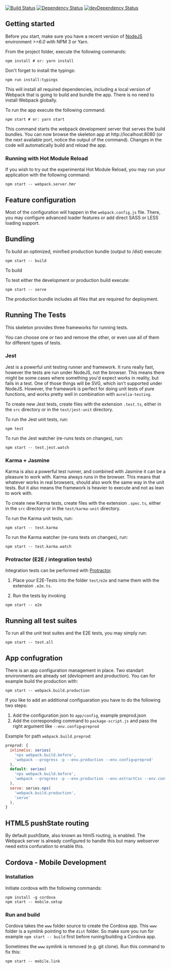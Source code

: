 [![Build Status](https://api.travis-ci.org/w3tecch/aurelia-ts-boilerplate.svg?branch=master)](https://travis-ci.org/w3tecch/aurelia-ts-boilerplate)
[![Dependency Status](https://david-dm.org/w3tecch/aurelia-ts-boilerplate.svg)](https://david-dm.org/w3tecch/aurelia-ts-boilerplate)
[![devDependency Status](https://david-dm.org/w3tecch/aurelia-ts-boilerplate/dev-status.svg)](https://david-dm.org/w3tecch/aurelia-ts-boilerplate#info=devDependencies)

## Getting started

Before you start, make sure you have a recent version of [NodeJS](http://nodejs.org/) environment *>=6.0* with NPM 3 or Yarn.

From the project folder, execute the following commands:

```shell
npm install # or: yarn install
```

Don't forget to install the typings:
```shell
npm run install:typings
```

This will install all required dependencies, including a local version of Webpack that is going to
build and bundle the app. There is no need to install Webpack globally.

To run the app execute the following command:

```shell
npm start # or: yarn start
```

This command starts the webpack development server that serves the build bundles.
You can now browse the skeleton app at http://localhost:8080 (or the next available port, notice the output of the command). Changes in the code
will automatically build and reload the app.

### Running with Hot Module Reload

If you wish to try out the experimental Hot Module Reload, you may run your application with the following command:

```shell
npm start -- webpack.server.hmr
```

## Feature configuration

Most of the configuration will happen in the `webpack.config.js` file.
There, you may configure advanced loader features or add direct SASS or LESS loading support.

## Bundling

To build an optimized, minified production bundle (output to /dist) execute:

```shell
npm start -- build
```

To build

To test either the development or production build execute:

```shell
npm start -- serve
```

The production bundle includes all files that are required for deployment.

## Running The Tests

This skeleton provides three frameworks for running tests.

You can choose one or two and remove the other, or even use all of them for different types of tests.

### Jest

Jest is a powerful unit testing runner and framework.
It runs really fast, however the tests are run under NodeJS, not the browser.
This means there might be some cases where something you'd expect works in reality, but fails in a test. One of those things will be SVG, which isn't supported under NodeJS. However, the framework is perfect for doing unit tests of pure functions, and works pretty well in combination with `aurelia-testing`.

To create new Jest tests, create files with the extension `.test.ts`, either in the `src` directory or in the `test/jest-unit` directory.

To run the Jest unit tests, run:

```shell
npm test
```

To run the Jest watcher (re-runs tests on changes), run:

```shell
npm start -- test.jest.watch
```

### Karma + Jasmine

Karma is also a powerful test runner, and combined with Jasmine it can be a pleasure to work with. Karma always runs in the browser. This means that whatever works in real browsers, should also work the same way in the unit tests. But it also means the framework is heavier to execute and not as lean to work with.

To create new Karma tests, create files with the extension `.spec.ts`, either in the `src` directory or in the `test/karma-unit` directory.

To run the Karma unit tests, run:

```shell
npm start -- test.karma
```

To run the Karma watcher (re-runs tests on changes), run:

```shell
npm start -- test.karma.watch
```

### Protractor (E2E / integration tests)

Integration tests can be performed with [Protractor](http://angular.github.io/protractor/#/).

1. Place your E2E-Tests into the folder ```test/e2e``` and name them with the extension `.e2e.ts`.

2. Run the tests by invoking

```shell
npm start -- e2e
```

## Running all test suites

To run all the unit test suites and the E2E tests, you may simply run:

```shell
npm start -- test.all
```

## App confugration
There is an app configuration management in place. Two standart environments are already set (devlopment and production).
You can for example build the production with:

```shell
npm start -- webpack.build.production
```

If you like to add an additional configuaration you have to do the following two steps:
1. Add the configuration json to ```app/config```, example preprod.json
2. Add the corresponding command to ```package-script.js``` and pass the right argument like ```--env.config=preprod```

Example for path ```webpack.build.preprod```:
```javascript
preprod: {
  inlineCss: series(
    'nps webpack.build.before',
    'webpack --progress -p --env.production --env.config=preprod'
  ),
  default: series(
    'nps webpack.build.before',
    'webpack --progress -p --env.production --env.extractCss --env.config=preprod'
  ),
  serve: series.nps(
    'webpack.build.production',
    'serve'
  ),
}
```

## HTML5 pushState routing
By default pushState, also known as html5 routing, is enabled. The Webpack server is already configured to handle this but many webserver need
extra confuration to enable this.

## Cordova - Mobile Development

### Installation
Initiate cordova with the following commands:
```shell
npm install -g cordova
npm start -- mobile.setup
```

### Run and build
Cordova takes the ```www``` folder source to create the Cordova app. This ```www``` folder is a symlink pointing to the ```dist``` folder.
So make sure you run for example ```npm start -- build``` first before runing/building a Cordova app.

Sometimes the ```www``` symlink is removed (e.g. git clone). Run this command to fix this:
```shell
npm start -- mobile.link
```


